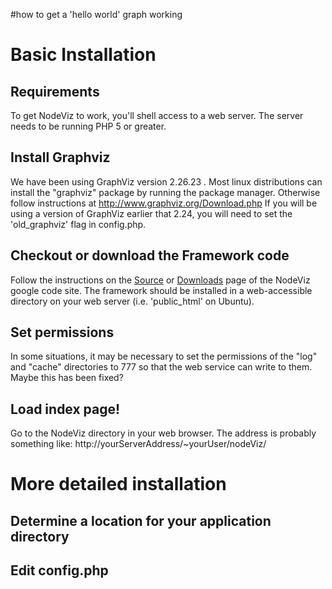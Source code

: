 #how to get a 'hello world' graph working

# Basic Installation #

## Requirements ##

To get NodeViz to work, you'll shell access to a web server.
The server needs to be running PHP 5 or greater.

## Install Graphviz ##
We have been using GraphViz version 2.26.23 .
Most linux distributions can install the "graphviz" package by running the package manager. Otherwise follow instructions at http://www.graphviz.org/Download.php  If you will be using a version of GraphViz earlier that 2.24, you will need to set the 'old\_graphviz' flag in config.php.

## Checkout or download the Framework code ##

Follow the instructions on the [Source](http://code.google.com/p/nodeviz/source/checkout) or [Downloads](http://code.google.com/p/nodeviz/downloads/list) page of the NodeViz google code site. The framework should be installed in a web-accessible directory on your web server (i.e. 'public\_html' on Ubuntu).

## Set permissions ##

In some situations, it may be necessary to set the permissions of the "log" and "cache" directories to 777 so that the web service can write to them.  Maybe this has been fixed?

## Load index page! ##

Go to the NodeViz directory in your web browser. The address is probably something like: http://yourServerAddress/~yourUser/nodeViz/

# More detailed installation #
## Determine a location for your application directory ##
## Edit config.php ##